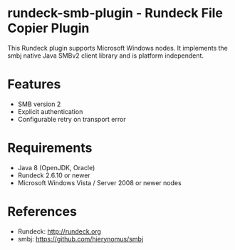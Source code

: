 # rundeck-smb-plugin - Rundeck File Copier Plugin
This Rundeck plugin supports Microsoft Windows nodes. It implements the smbj native Java SMBv2 client library and is platform independent.

Features
=====
* SMB version 2
* Explicit authentication
* Configurable retry on transport error

Requirements
=====
* Java 8 (OpenJDK, Oracle)
* Rundeck 2.6.10 or newer
* Microsoft Windows Vista / Server 2008 or newer nodes

References
=====
* Rundeck: <http://rundeck.org>
* smbj: <https://github.com/hierynomus/smbj>
